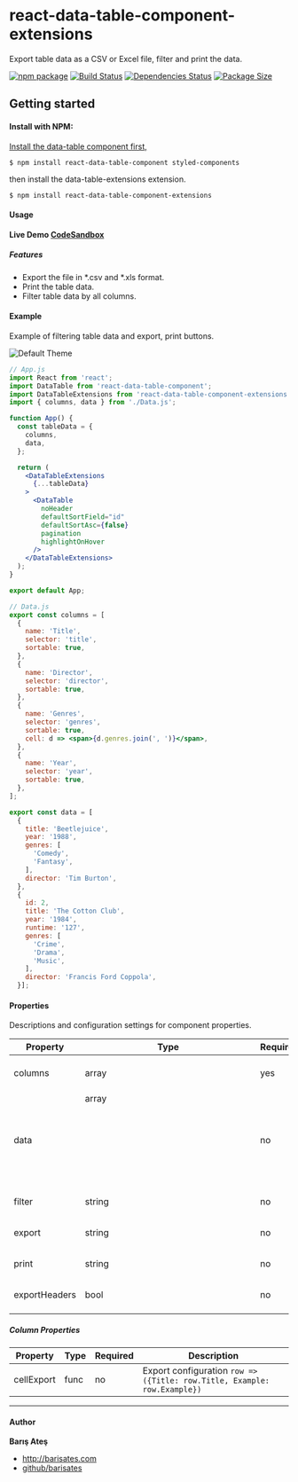 # react-data-table-component-extensions
Export table data as a CSV or Excel file, filter and print the data.

[![npm package][npm-image]][npm-url]
[![Build Status][travis-image]][travis-url]
[![Dependencies Status][david-image]][david-url]
[![Package Size][bundlephobia-image]][bundlephobia-url]

## Getting started

#### Install with NPM:

[Install the data-table component first,](https://github.com/jbetancur/react-data-table-component "Install the data-table component first.")
```
$ npm install react-data-table-component styled-components
```

then install the data-table-extensions extension.
```
$ npm install react-data-table-component-extensions
```

#### Usage

**Live Demo [CodeSandbox](https://codesandbox.io/s/data-table-extensions-qxpv4?fontsize=14 "CodeSandbox")**


##### Features
- Export the file in \*.csv and \*.xls format.
- Print the table data.
- Filter table data by all columns.

#### Example
Example of filtering table data and export, print buttons.

![Default Theme](http://barisates.com/git/dt/extensions.jpg?h "Example")

```jsx
// App.js
import React from 'react';
import DataTable from 'react-data-table-component';
import DataTableExtensions from 'react-data-table-component-extensions';
import { columns, data } from './Data.js';

function App() {
  const tableData = {
    columns,
    data,
  };

  return (
    <DataTableExtensions
      {...tableData}
    >
      <DataTable
        noHeader
        defaultSortField="id"
        defaultSortAsc={false}
        pagination
        highlightOnHover
      />
    </DataTableExtensions>
  );
}

export default App;
```
```jsx
// Data.js
export const columns = [
  {
    name: 'Title',
    selector: 'title',
    sortable: true,
  },
  {
    name: 'Director',
    selector: 'director',
    sortable: true,
  },
  {
    name: 'Genres',
    selector: 'genres',
    sortable: true,
    cell: d => <span>{d.genres.join(', ')}</span>,
  },
  {
    name: 'Year',
    selector: 'year',
    sortable: true,
  },
];

export const data = [
  {
    title: 'Beetlejuice',
    year: '1988',
    genres: [
      'Comedy',
      'Fantasy',
    ],
    director: 'Tim Burton',
  },
  {
    id: 2,
    title: 'The Cotton Club',
    year: '1984',
    runtime: '127',
    genres: [
      'Crime',
      'Drama',
      'Music',
    ],
    director: 'Francis Ford Coppola',
  }];
```
#### Properties

Descriptions and configuration settings for component properties.

| Property | Type | Required | Default | Description |
|--------------------------|---------------------|----------|---------|-------------------------------------------------------------------------------------------------------------------------------------------------------------------------------------------------|
| columns | array<Columns> | yes | [] | Table column configuration |
| data | array<Object> | no | [] | Table data |
| filter | string | no | true | Enable input filter |
| export | string | no | true | Enable export button |
| print | string | no | true | Enable print button |
| exportHeaders | bool | no | false | Exports data with table headers |

##### Column Properties
| Property | Type | Required | Description |
|--------------------------|---------------------|----------|-------------------------------------------------------------------------------------------------------------------------------------------------------------------------------------------------|
| cellExport | func | no | Export configuration `row => ({Title: row.Title, Example: row.Example})` |
------------
#### Author

**Barış Ateş**
 - http://barisates.com
 - [github/barisates](https://github.com/barisates "github/barisates")

[npm-image]:https://img.shields.io/npm/v/react-data-table-component-extensions.svg
[npm-url]:https://www.npmjs.com/package/react-data-table-component-extensions
[travis-image]:https://travis-ci.org/barisates/react-data-table-component-extensions.svg?branch=master
[travis-url]:https://travis-ci.org/barisates/react-data-table-component-extensions
[david-image]:https://david-dm.org/barisates/react-data-table-component-extensions.svg
[david-url]:https://david-dm.org/barisates/react-data-table-component-extensions
[bundlephobia-image]:https://badgen.net/bundlephobia/minzip/react-data-table-component-extensions
[bundlephobia-url]:https://bundlephobia.com/result?p=react-data-table-component-extensions